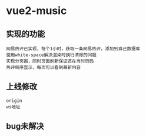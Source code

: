 # vue2-music

## 实现的功能
```
网易热评已实现，每个1小时，获取一条网易热评，添加到自己数据库
使用white-space解决渲染时换行清除的问题
实现分页器，同时页面刷新保证还在当时页码
热评倒序显示，每次可以看到最新内容
```

## 上线修改
```
origin
ws地址
```


## bug未解决
```
```